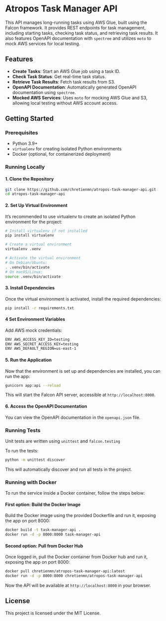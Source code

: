 # Atropos Task Manager API

This API manages long-running tasks using AWS Glue, built using the Falcon framework. It provides REST endpoints for task management, including starting tasks, checking task status, and retrieving task results. It also features OpenAPI documentation with `spectree` and utilizes `moto` to mock AWS services for local testing.

## Features

- **Create Tasks**: Start an AWS Glue job using a task ID.
- **Check Task Status**: Get real-time task status.
- **Retrieve Task Results**: Fetch task results from S3.
- **OpenAPI Documentation**: Automatically generated OpenAPI documentation using `spectree`.
- **Mocked AWS Services**: Uses `moto` for mocking AWS Glue and S3, allowing local testing without AWS account access.

## Getting Started

### Prerequisites

- Python 3.9+
- `virtualenv` for creating isolated Python environments
- Docker (optional, for containerized deployment)

### Running Locally

#### 1. Clone the Repository

```bash
git clone https://github.com/chretienmn/atropos-task-manager-api.git
cd atropos-task-manager-api
```

#### 2. Set Up Virtual Environment

It’s recommended to use virtualenv to create an isolated Python environment for the project:
```bash
# Install virtualenv if not installed
pip install virtualenv

# Create a virtual environment
virtualenv .venv

# Activate the virtual environment
# On Debian/Ubuntu:
. .venv/bin/activate
# On macOS/Linux:
source .venv/bin/activate
```

#### 3. Install Dependencies

Once the virtual environment is activated, install the required dependencies:
```bash
pip install -r requirements.txt
```
#### 4 Set Environment Variables

Add AWS mock credentials:
```bash
ENV AWS_ACCESS_KEY_ID=testing
ENV AWS_SECRET_ACCESS_KEY=testing
ENV AWS_DEFAULT_REGION=us-east-1
```

#### 5. Run the Application

Now that the environment is set up and dependencies are installed, you can run the app:
```bash
gunicorn app:api --reload
```
This will start the Falcon API server, accessible at `http://localhost:8000`.

#### 6. Access the OpenAPI Documentation

You can view the OpenAPI documentation in the `openapi.json` file.

### Running Tests

Unit tests are written using `unittest` and `falcon.testing`

To run the tests:
```bash
python -m unittest discover
```
This will automatically discover and run all tests in the project.


### Running with Docker

To run the service inside a Docker container, follow the steps below:

#### First option: Build the Docker Image

Build the Docker image using the provided Dockerfile and run it, exposing the app on port 8000:

```bash
docker build -t task-manager-api .
docker run -d -p 8000:8000 task-manager-api
```

#### Second option: Pull from Docker Hub

Once logged in, pull the Docker container from Docker hub and run it, exposing the app on port 8000:

```bash
docker pull chretienmn/atropos-task-manager-api:latest
docker run -d -p 8000:8000 chretienmn/atropos-task-manager-api
```

Now the API will be available at `http://localhost:8000` in your browser.


## License

This project is licensed under the MIT License.
